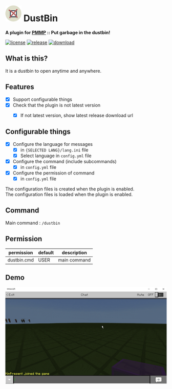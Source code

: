 # <img src="./assets/icon/index.svg" height="50" width="50"> DustBin  
__A plugin for [PMMP](https://pmmp.io) :: Put garbage in the dustbin!__  
  
[![license](https://img.shields.io/github/license/PresentKim/DustBin-PMMP.svg?label=License)](LICENSE)
[![release](https://img.shields.io/github/release/PresentKim/DustBin-PMMP.svg?label=Release)](https://github.com/PresentKim/DustBin-PMMP/releases/latest)
[![download](https://img.shields.io/github/downloads/PresentKim/DustBin-PMMP/total.svg?label=Download)](https://github.com/PresentKim/DustBin-PMMP/releases/latest)
  
## What is this?   
It is a dustbin to open anytime and anywhere.  
  
  
## Features  
- [x] Support configurable things  
- [x] Check that the plugin is not latest version  
  - [x] If not latest version, show latest release download url  
  
  
## Configurable things  
- [x] Configure the language for messages  
  - [x] in `{SELECTED LANG}/lang.ini` file  
  - [x] Select language in `config.yml` file  
- [x] Configure the command (include subcommands)  
  - [x] in `config.yml` file  
- [x] Configure the permission of command  
  - [x] in `config.yml` file  
  
The configuration files is created when the plugin is enabled.  
The configuration files is loaded  when the plugin is enabled.  
  
  
## Command  
Main command : `/dustbin`  
  
  
## Permission  
| permission  | default | description   |  
| ----------- | ------- | ------------- |  
| dustbin.cmd | USER    | main command  |  
  
  
## Demo  
![demo](assets/screenshot/demo.gif?raw=true)  
